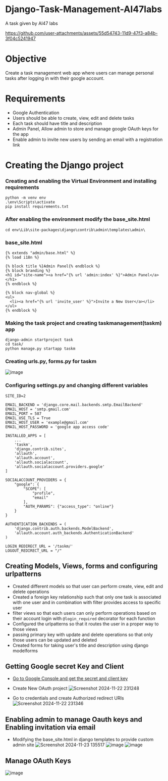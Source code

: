 # Django-Task-Management-AI47labs
A task given by AI47 labs

https://github.com/user-attachments/assets/55d54743-11d9-47f3-a84b-3f04c5241947


# Objective
Create a task management web app where users can manage personal tasks after logging in with their google account.

# Requirements
- Google Authentication
- Users should be able to create, view, edit and delete tasks
- Each task should have title and description
- Admin Panel, Allow admin to store and manage google OAuth keys for the app
- Enable admin to invite new users by sending an email with a registration link

# Creating the Django project
### Creating and enabling the Virtual Environment and installing requirements
```
python -m venv env
.\env\Scripts\activate
pip install requirements.txt
```
### After enabling the environment modify the base_site.html
```
cd env\Lib\site-packages\django\contrib\admin\templates\admin\
```
### base_site.html
```
{% extends "admin/base.html" %}
{% load i18n %}

{% block title %}Admin Panel{% endblock %}
{% block branding %} 
<h1 id="site-name"><a href="{% url 'admin:index' %}">Admin Panel</a></h1> 
{% endblock %} 

{% block nav-global %} 
<ul> 
  <li><a href="{% url 'invite_user' %}">Invite a New User</a></li></ul>
{% endblock %}
```


### Making the task project and creating taskmanagement(taskm) app
```
django-admin startproject task
cd task/
python manage.py startapp taskm 
```
### Creating urls.py, forms.py for taskm
![image](https://github.com/user-attachments/assets/5b921869-f7eb-410b-8688-f18d30a1edd9)

### Configuring settings.py and changing different variables
```
SITE_ID=2

EMAIL_BACKEND = 'django.core.mail.backends.smtp.EmailBackend'
EMAIL_HOST = 'smtp.gmail.com' 
EMAIL_PORT = 587 
EMAIL_USE_TLS = True 
EMAIL_HOST_USER = 'example@gmail.com' 
EMAIL_HOST_PASSWORD = 'google app access code'

INSTALLED_APPS = [
    ...
    'taskm',
    'django.contrib.sites',
    'allauth',
    'allauth.account',
    'allauth.socialaccount',
    'allauth.socialaccount.providers.google'
]

SOCIALACCOUNT_PROVIDERS = {
    "google": {
        "SCOPE": [
            "profile", 
            "email"
        ],
        "AUTH_PARAMS": {"access_type": "online"}
    }
}

AUTHENTICATION_BACKENDS = (
    'django.contrib.auth.backends.ModelBackend',
    'allauth.account.auth_backends.AuthenticationBackend'
)
 
LOGIN_REDIRECT_URL = '/taskm/'
LOGOUT_REDIRECT_URL = "/"
```

## Creating Models, Views, forms and configuring urlpatterns
- Created different models so that user can perform create, view, edit and delete operations
- Created a foreign key relationship such that only one task is associated with one user and in combination with filter provides access to specific user
- filter views so that each users can only perform operations based on their account login with ```@login_required``` decorator for each function
- Configured the urlpatterns so that it routes the user in a proper way to those views
- passing primary key with update and delete operations so that only those users can be updated and deleted
- Created forms for taking user's title and description using django modelforms

## Getting Google secret Key and Client
- [Go to Google Console and get the secret and client key](https://console.cloud.google.com/apis/credentials/oauthclient)
- Create New OAuth project
![Screenshot 2024-11-22 231248](https://github.com/user-attachments/assets/9f24a07b-80e0-4d51-b141-32a5800a7847)

- Go to credentials and create Authorized redirect URIs
![Screenshot 2024-11-22 231346](https://github.com/user-attachments/assets/88841332-c632-4b6a-87d3-decc307c8952)

## Enabling admin to manage Oauth keys and Enabling invitation via email
- Modifying the base_site.html in django templates to provide custom admin site
![Screenshot 2024-11-23 135517](https://github.com/user-attachments/assets/bfc49a67-c167-408b-9fd7-92008dfcb312)
![image](https://github.com/user-attachments/assets/e0a02618-502d-4c43-8d01-cfef87849f67)
![image](https://github.com/user-attachments/assets/b2f3d1ef-3170-4891-8809-fccae3459592)

## Manage OAuth Keys
![image](https://github.com/user-attachments/assets/2a064fa3-5b35-40cd-ba5e-a6ef1c2dc53f)







